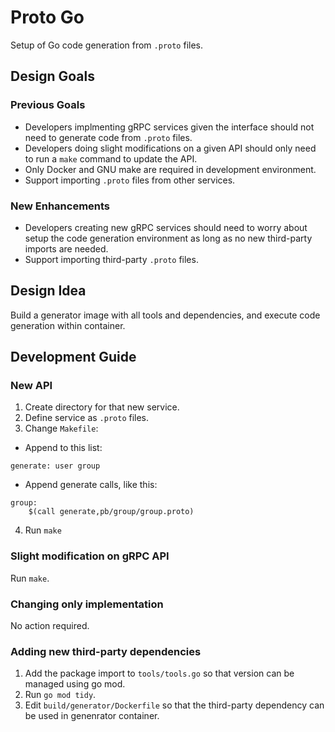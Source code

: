 # Proto Go

Setup of Go code generation from `.proto` files.

## Design Goals

### Previous Goals
* Developers implmenting gRPC services given the interface should not need to generate code from `.proto` files.
* Developers doing slight modifications on a given API should only need to run a `make` command to update the API.
* Only Docker and GNU make are required in development environment.
* Support importing `.proto` files from other services.

### New Enhancements
* Developers creating new gRPC services should need to worry about setup the code generation environment as long as no new third-party imports are needed.
* Support importing third-party `.proto` files.

## Design Idea
Build a generator image with all tools and dependencies, and execute code generation within container.

## Development Guide

### New API

1. Create directory for that new service.
2. Define service as `.proto` files.
3. Change `Makefile`:
* Append to this list:
```
generate: user group
```
* Append generate calls, like this:
```
group:
	$(call generate,pb/group/group.proto)
```
4. Run `make`

### Slight modification on gRPC API

Run `make`.

### Changing only implementation

No action required.

### Adding new third-party dependencies

1. Add the package import to `tools/tools.go` so that version can be managed using go mod.
2. Run `go mod tidy`.
3. Edit `build/generator/Dockerfile` so that the third-party dependency can be used in genenrator container.
